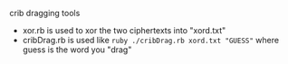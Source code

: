 crib dragging tools 

- xor.rb is used to xor the two ciphertexts into "xord.txt"
- cribDrag.rb is used like `ruby ./cribDrag.rb xord.txt "GUESS"` where guess is the word you "drag"

